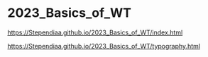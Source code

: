 # 2023_Basics_of_WT

https://Stependiaa.github.io/2023_Basics_of_WT/index.html

https://Stependiaa.github.io/2023_Basics_of_WT/typography.html
